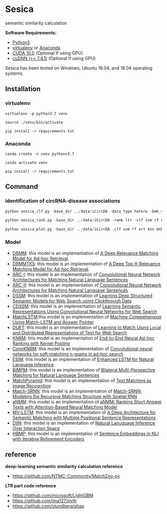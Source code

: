 # Sesica
semantic similarity calculation

**Software Requirements:**

* [Python3](https://docs.python-guide.org/starting/install3/linux/)
* [virtualenv](https://virtualenv.pypa.io/en/latest/installation/) or [Anaconda](https://anaconda.org/anaconda/virtualenv)
* [CUDA 10.0](https://developer.nvidia.com/cuda-10.0-download-archive) (Optional If using GPU)
* [cuDNN (>= 7.4.1)](https://developer.nvidia.com/cudnn) (Optional If using GPU)

Sesica has been tested on Windows, Ubuntu 16.04, and 18.04 operating systems.

## Installation

### virtualenv

```shell
virtualenv -p python3.7 venv

source ./venv/bin/activate

pip install -r requirements.txt
```

### Anaconda

```shell
conda create -n venv python=3.7

conda activate venv

pip install -r requirements.txt
```

## Command

### identification of circRNA-disease associations
```python
python sesica_clf.py -base_dir ../data/iCircDA -data_type hetero -bmk_vec_a ../data/iCircDA/bmk_circRNA.txt -bmk_vec_b ../data/iCircDA/bmk_disease.txt -bmk_label ../data/iCircDA/benchmark_pos.txt ../data/iCircDA/benchmark_neg.txt -clf svm rf ert knn mnb gbdt goss dart mlp -metric auc -gs_mode 2

python sesica_rank.py -base_dir ../data/iCircDA -rank ltr -clf svm rf ert knn mnb gbdt goss dart mlp -metric auc -gs_mode 2

python sesica_plot.py -base_dir ../data/iCircDA -clf svm rf ert knn mnb gbdt goss dart mlp -rank ltr -plot roc prc box polar hp dr dist pie bar -plot_set test
```

### Model

- [DRMM](https://github.com/NTMC-Community/MatchZoo-py/tree/master/matchzoo/models/drmm.py): this model is an implementation of <a href="http://www.bigdatalab.ac.cn/~gjf/papers/2016/CIKM2016a_guo.pdf">A Deep Relevance Matching Model for Ad-hoc Retrieval</a>.
- [DRMMTKS](https://github.com/NTMC-Community/MatchZoo-py/tree/master/matchzoo/models/drmmtks.py): this model is an implementation of <a href="https://link.springer.com/chapter/10.1007/978-3-030-01012-6_2">A Deep Top-K Relevance Matching Model for Ad-hoc Retrieval</a>.
- [ARC-I](https://github.com/NTMC-Community/MatchZoo-py/tree/master/matchzoo/models/arci.py): this model is an implementation of <a href="https://arxiv.org/abs/1503.03244">Convolutional Neural Network Architectures for Matching Natural Language Sentences</a>
- [ARC-II](https://github.com/NTMC-Community/MatchZoo-py/tree/master/matchzoo/models/arcii.py): this model is an implementation of <a href="https://arxiv.org/abs/1503.03244">Convolutional Neural Network Architectures for Matching Natural Language Sentences</a>
- [DSSM](https://github.com/NTMC-Community/MatchZoo-py/tree/master/matchzoo/models/dssm.py): this model is an implementation of <a href="https://www.microsoft.com/en-us/research/wp-content/uploads/2016/02/cikm2013_DSSM_fullversion.pdf">Learning Deep Structured Semantic Models for Web Search using Clickthrough Data</a>
- [CDSSM](https://github.com/NTMC-Community/MatchZoo-py/tree/master/matchzoo/models/cdssm.py): this model is an implementation of <a href="https://www.microsoft.com/en-us/research/publication/learning-semantic-representations-using-convolutional-neural-networks-for-web-search/">Learning Semantic Representations Using Convolutional Neural Networks for Web Search</a>
- [MatchLSTM](https://github.com/NTMC-Community/MatchZoo-py/tree/master/matchzoo/models/matchlstm.py):this model is an implementation of <a href="https://arxiv.org/abs/1608.07905">Machine Comprehension Using Match-LSTM and Answer Pointer</a>
- [DUET](https://github.com/NTMC-Community/MatchZoo-py/tree/master/matchzoo/models/duet.py): this model is an implementation of <a href="https://dl.acm.org/citation.cfm?id=3052579">Learning to Match Using Local and Distributed Representations of Text for Web Search</a>
- [KNRM](https://github.com/NTMC-Community/MatchZoo-py/tree/master/matchzoo/models/knrm.py): this model is an implementation of <a href="https://arxiv.org/abs/1706.06613">End-to-End Neural Ad-hoc Ranking with Kernel Pooling</a>
- [ConvKNRM](https://github.com/NTMC-Community/MatchZoo-py/tree/master/matchzoo/models/conv_knrm.py): this model is an implementation of <a href="http://www.cs.cmu.edu/~zhuyund/papers/WSDM_2018_Dai.pdf">Convolutional neural networks for soft-matching n-grams in ad-hoc search</a>
- [ESIM](https://github.com/NTMC-Community/MatchZoo-py/tree/master/matchzoo/models/esim.py): this model is an implementation of <a href="https://arxiv.org/abs/1609.06038">Enhanced LSTM for Natural Language Inference</a>
- [BiMPM](https://github.com/NTMC-Community/MatchZoo-py/tree/master/matchzoo/models/bimpm.py): this model is an implementation of <a href="https://arxiv.org/abs/1702.03814">Bilateral Multi-Perspective Matching for Natural Language Sentences</a>
- [MatchPyramid](https://github.com/NTMC-Community/MatchZoo-py/tree/master/matchzoo/models/match_pyramid.py): this model is an implementation of <a href="https://arxiv.org/abs/1602.06359">Text Matching as Image Recognition</a>
- [Match-SRNN](https://github.com/NTMC-Community/MatchZoo-py/tree/master/matchzoo/models/match_srnn.py): this model is an implementation of <a href="https://arxiv.org/abs/1604.04378">Match-SRNN: Modeling the Recursive Matching Structure with Spatial RNN</a>
- [aNMM](https://github.com/NTMC-Community/MatchZoo-py/tree/master/matchzoo/models/anmm.py): this model is an implementation of <a href="https://arxiv.org/abs/1801.01641">aNMM: Ranking Short Answer Texts with Attention-Based Neural Matching Model</a>
- [MV-LSTM](https://github.com/NTMC-Community/MatchZoo-py/tree/master/matchzoo/models/mvlstm.py): this model is an implementation of <a href="https://arxiv.org/pdf/1511.08277.pdf">A Deep Architecture for Semantic Matching with Multiple Positional Sentence Representations</a>
- [DIIN](https://github.com/NTMC-Community/MatchZoo-py/tree/master/matchzoo/models/diin.py): this model is an implementation of <a href="https://arxiv.org/pdf/1709.04348.pdf">Natural Lanuguage Inference Over Interaction Space</a>
- [HBMP](https://github.com/NTMC-Community/MatchZoo-py/tree/master/matchzoo/models/hbmp.py): this model is an implementation of <a href="https://arxiv.org/pdf/1808.08762.pdf">Sentence Embeddings in NLI with Iterative Refinement Encoders</a>


## reference
**deep-learning semantic similarity calculation reference**
+ https://github.com/NTMC-Community/MatchZoo-py

**LTR part code reference**
+ https://github.com/microsoft/LightGBM
+ https://github.com/jma127/pyltr
+ https://github.com/slundberg/shap